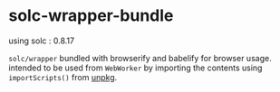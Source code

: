 # solc-wrapper-bundle
using solc : 0.8.17

`solc/wrapper` bundled with browserify and babelify for browser usage. intended to be used from `WebWorker` by importing the contents using `importScripts()` from [unpkg](https://unpkg.com/).